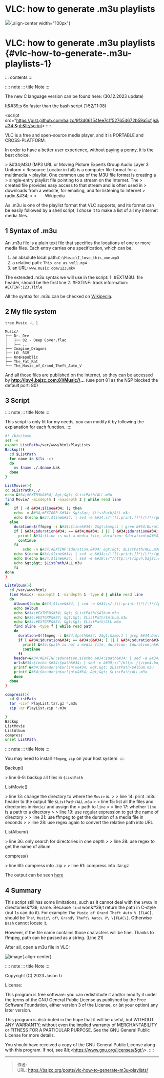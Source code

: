 # VLC: how to generate .m3u playlists


![](https://upload.wikimedia.org/wikipedia/commons/thumb/e/e6/VLC_Icon.svg/1920px-VLC_Icon.svg.png){.align-center
width=&#34;100px&#34;}

# VLC: how to generate .m3u playlists {#vlc-how-to-generate-.m3u-playlists-1}

::: contents
:::

:::: note
::: title
Note
:::

The new C language version can be found here: (30.12.2023 update)

It\&#39;s 6x faster than the bash script (1:52/11:08)

&lt;script src=&#34;https://gist.github.com/bajzc/9f3d06154fee7c1f527654672b59a5cf.js&#34;&gt;&lt;/script&gt;
::::

VLC is a free and open-source media player, and it is PORTABLE and
CROSS-PLATFORM.

In order to have a better user experience, without paying a penny, it is
the best choice.

&gt; \&#34;M3U (MP3 URL or Moving Picture Experts Group Audio Layer 3 Uniform
&gt; Resource Locator in full) is a computer file format for a multimedia
&gt; playlist. One common use of the M3U file format is creating a
&gt; single-entry playlist file pointing to a stream on the Internet. The
&gt; created file provides easy access to that stream and is often used in
&gt; downloads from a website, for emailing, and for listening to Internet
&gt; radio.\&#34;
&gt;
&gt; \-\-- Wikipedia

As .m3u is one of the playlist format that VLC supports, and its format
can be easily followed by a shell script, I chose it to make a list of
all my Internet media files.

## 1 Syntax of .m3u

An .m3u file is a plain text file that specifies the locations of one or
more media files. Each entry carries one specification, which can be:

1.  an absolute local path:`C:\Music\I_love_this_one.mp3`
2.  a relative path: `This_one_as_well.mp4`
3.  an URL: `www.music.com/123.mkv`

The extended .m3u syntax we will use in the script: 1. #EXTM3U: file
header, should be the first line 2. #EXTINF: track information:
`#EXTINF:123,Title`

All the syntax for .m3u can be checked on
[Wikipedia](https://en.wikipedia.org/wiki/M3U).

## 2 My file system

`tree Music -L 1`

    Music/
    ├── Dr._Dre
    │   ├── 02 - Deep Cover.flac
    │   ├── ...
    ├── Imagine_Dragons
    ├── LOL_BGM
    ├── OneRepublic
    ├── The_Fat_Rat
    └── The_Music_of_Grand_Theft_Auto_V

And all those files are published on the Internet, so they can be
accessed by **http://ipv4.bajzc.com:81/Music/\...** (use port 81 as the
NSP blocked the default port: 80)

## 3 Script

:::: note
::: title
Note
:::

This script is only fit for my needs, you can modify it by following the
explanation for each function.
::::

``` bash
#! /bin/bash
set -e
export ListPath=/var/www/html/PlayLists
Backup(){
  cd $ListPath
  for name in $(ls -c)
  do
    mv $name ./.$name.bak
  done
}

ListMovie(){
cd $ListPath/../
echo &#34;#EXTM3U&#34; &gt;&gt; $ListPath/ALL.m3u
find Movie/ -mindepth 1 -maxdepth 2 | while read line
do
    if [ -d &#34;$line&#34; ]; then
    echo -n &#34;#EXTGRP &#34; &gt;&gt; $ListPath/ALL.m3u
    echo $(echo &#34;$line&#34; | sed -e &#34;s/\([[:print:]]*\/\)*//g&#34;) &gt;&gt; $ListPath/ALL.m3u
  else
    duration=$(ffmpeg -i &#34;$line&#34; 2&gt;&amp;1 | grep &#34;Duration&#34;| cut -d &#39; &#39; -f 4 | sed s/,// | sed &#39;s@\..*@@g&#39; | awk &#39;{ split($1, A, &#34;:&#34;); split(A[3], B, &#34;.&#34;); print 3600*A[1] &#43; 60*A[2] &#43; B[1] }&#39;)
    if [ &#34;$duration&#34; == &#34;0&#34; ] || [ &#34;$duration&#34; == &#34;&#34; ]; then
      printf &#34;$line is not a media file, duration: $duration\n&#34;
      continue
    fi
        echo -n &#34;#EXTINF:$duration,&#34; &gt;&gt; $ListPath/ALL.m3u
    echo $(echo &#34;$line&#34; | sed -e &#34;s/\([[:print:]]*\/\)*//g&#34;) &gt;&gt; $ListPath/ALL.m3u
    echo $(echo &#34;$line&#34; | sed -e &#39;s/^/http:\/\/ipv4.bajzc.com:81\//&#39;) &gt;&gt; $ListPath/ALL.m3u
    echo &gt;&gt; $ListPath/ALL.m3u
    fi
done
}

ListAlbum(){
  cd /var/www/html/
  find Music/ -maxdepth 1 -mindepth 1 -type d | while read line
  do
    Album=$(echo &#34;$line&#34; | sed -e &#34;s/\([[:print:]]*\/\)*//g&#34;)
    echo $Album
    echo &#34;#EXTM3U&#34; &gt; $ListPath/$Album.m3u
    echo &#34;#EXTGRP&#34; &gt;&gt; $ListPath/$Album.m3u
    echo &#34;#EXTGRP&#34; &gt;&gt; $ListPath/ALL.m3u
    find $line -type f | while read path
    do
      duration=$(ffmpeg -i &#34;$path&#34; 2&gt;&amp;1 | grep &#34;Duration&#34;| cut -d &#39; &#39; -f 4 | sed s/,// | sed &#39;s@\..*@@g&#39; | awk &#39;{ split($1, A, &#34;:&#34;); split(A[3], B, &#34;.&#34;); print 3600*A[1] &#43; 60*A[2] &#43; B[1] }&#39;)
      if [ &#34;$duration&#34; == &#34;0&#34; ] || [ &#34;$duration&#34; == &#34;&#34; ]; then
        printf &#34;$path is not a media file, duration: $duration\n&#34;
        continue
      fi
    header=&#34;#EXTINF:$duration,$(echo &#34;$path&#34; | sed -e &#34;s/\([[:print:]]*\/\)*//g&#34;)&#34;
    url=&#34;$(echo &#34;$path&#34; | sed -e &#39;s/^/http:\/\/ipv4.bajzc.com:81\//&#39;)&#34;
    printf &#34;$header\n$url\n\n&#34; &gt;&gt; $ListPath/$Album.m3u
    printf &#34;$header\n$url\n\n&#34; &gt;&gt; $ListPath/ALL.m3u
    done
  done
}

compress(){
  cd $ListPath
  tar -czvf PlayList.tar.gz *.m3u
  zip -qr PlayList.zip *.m3u

}
Backup
ListMovie
ListAlbum
compress
unset ListPath
```

:::: note
::: title
Note
:::

You may need to install `ffmpeg`, `zip` on your host system.
::::

Backup()

&gt; line 6-9: backup all files in `$ListPath`

ListMovie()

&gt; line 13: change the directory to where the `Movie` is.
&gt;
&gt; line 14: print .m3u header to the output file `$ListPath/ALL.m3u`
&gt;
&gt; line 15: list all the files and directories in `Movie/` and assign the
&gt; path to `line`
&gt;
&gt; line 17: whether `line` is a path to a directory
&gt;
&gt; line 19: use regular expression to get the name of directory
&gt;
&gt; line 21: use ffmpeg to get the duration of a media file in seconds
&gt;
&gt; line 28: use regex again to convert the relative path into URL

ListAlbum()

&gt; line 36: only search for directories in one depth
&gt;
&gt; line 38: use regex to get the name of album

compress()

&gt; line 60: compress into .zip
&gt;
&gt; line 61: compress into .tar.gz

The output can be seen [here](http://ipv4.bajzc.com:81/PlayLists/)

## 4 Summary

This script still has some limitations, such as it cannot deal with the
`SPACE` in directories\&#39; name. Because `find` won\&#39;t return the path in
C-style (but `ls` can do it). For example:
`The Music of Grand Theft Auto V [FLAC]`, should be
`The\ Music\ of\ Grand\ Theft\ Auto\ V\ \[FLAC\]`. Otherwise `Bash`
cannot locate it.

However, if the file name contains those characters will be fine. Thanks
to ffmpeg, path can be passed as a string. (Line 21)

After all, open a m3u file in VLC:

![image](/images/VLC-Playlist.png){.align-center}

:::: note
::: title
Note
:::

Copyright (C) 2023 Jason Li

License:

This program is free software: you can redistribute it and/or modify it
under the terms of the GNU General Public License as published by the
Free Software Foundation, either version 3 of the License, or (at your
option) any later version.

This program is distributed in the hope that it will be useful, but
WITHOUT ANY WARRANTY; without even the implied warranty of
MERCHANTABILITY or FITNESS FOR A PARTICULAR PURPOSE. See the GNU General
Public License for more details.

You should have received a copy of the GNU General Public License along
with this program. If not, see \&lt;&lt;https://www.gnu.org/licenses/&gt;\&gt;.
::::


---

> 作者:   
> URL: https://bajzc.org/posts/vlc-how-to-generate-m3u-playlists/  

